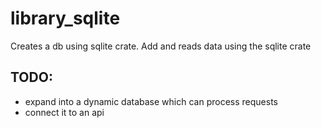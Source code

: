 # library_sqlite
Creates a db using sqlite crate. Add and reads data using the sqlite crate

TODO: 
---
- expand into a dynamic database which can process requests
- connect it to an api
